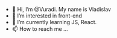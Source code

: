 - 👋 Hi, I’m @Vuradi. My name is Vladislav
- 👀 I’m interested in front-end
- 🌱 I’m currently learning JS, React.
- 📫 How to reach me ...

<!---
Vuradi/Vuradi is a ✨ special ✨ repository because its `README.md` (this file) appears on your GitHub profile.
You can click the Preview link to take a look at your changes.
--->
